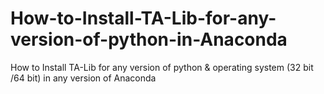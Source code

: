 # How-to-Install-TA-Lib-for-any-version-of-python-in-Anaconda
How to Install TA-Lib for any version of python  &amp; operating system (32 bit /64 bit)  in any version of Anaconda
